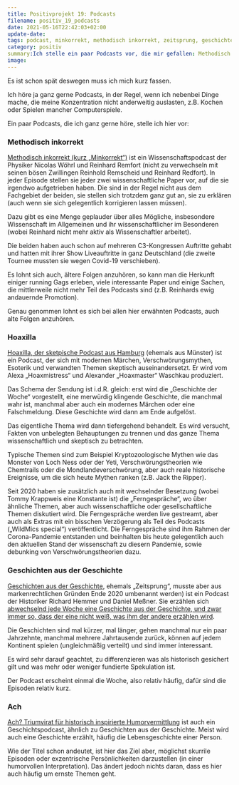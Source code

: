 ```yaml
---
title: Positivprojekt 19: Podcasts
filename: positiv_19_podcasts
date: 2021-05-16T22:42:03+02:00
update-date:
tags: podcast, minkorrekt, methodisch inkorrekt, zeitsprung, geschichten aus der geschichte, hoaxilla, ach
category: positiv
summary:Ich stelle ein paar Podcasts vor, die mir gefallen: Methodisch inkorrekt, Geschichten aus der Geschichte, hoaxilla und ach.
image:
---
```


Es ist schon spät deswegen muss ich mich kurz fassen.

Ich höre ja ganz gerne Podcasts, in der Regel, wenn ich nebenbei Dinge mache, die meine Konzentration nicht anderweitig auslasten, z.B. Kochen oder Spielen mancher Computerspiele.

Ein paar Podcasts, die ich ganz gerne höre, stelle ich hier vor:

### Methodisch inkorrekt

[Methodisch inkorrekt (kurz „Minkorrekt“)](https://minkorrekt.de/) ist ein Wissenschaftspodcast der Physiker Nicolas Wöhrl und Reinhard Remfort (nicht zu verwechseln mit seinen bösen Zwillingen Reinhold Remscheid und Reinhard Redfort). In jeder Episode stellen sie jeder zwei wissenschaftliche Paper vor, auf die sie irgendwo aufgetrieben haben. Die sind in der Regel nicht aus dem Fachgebiet der beiden, sie stellen sich trotzdem ganz gut an, sie zu erklären (auch wenn sie sich gelegentlich korrigieren lassen müssen).

Dazu gibt es eine Menge geplauder über alles Mögliche, insbesondere Wissenschaft im Allgemeinen und ihr wissenschaftlicher im Besonderen (wobei Reinhard nicht mehr aktiv als Wissenschaftler arbeitet).

Die beiden haben auch schon auf mehreren C3-Kongressen Auftritte gehabt und hatten mit ihrer Show Liveauftritte in ganz Deutschland (die zweite Tournee mussten sie wegen Covid-19 verschieben).

Es lohnt sich auch, ältere Folgen anzuhören, so kann man die Herkunft einiger running Gags erleben, viele interessante Paper und einige Sachen, die mittlerweile nicht mehr Teil des Podcasts sind (z.B. Reinhards ewig andauernde Promotion).

Genau genommen lohnt es sich bei allen hier erwähnten Podcasts, auch alte Folgen anzuhören.

### Hoaxilla

[Hoaxilla, der sketpische Podcast aus Hamburg](https://hoaxilla.de/) (ehemals aus Münster) ist ein Podcast, der sich mit modernen Märchen, Verschwörungsmythen, Esoterik und verwandten Themen skeptisch auseinandersetzt. Er wird vom Alexa „Hoaxmistress“ und Alexander „Hoaxmaster“ Waschkau produziert.

Das Schema der Sendung ist i.d.R. gleich: erst wird die „Geschichte der Woche“ vorgestellt, eine merwürdig klingende Geschichte, die manchmal wahr ist, manchmal aber auch ein modernes Märchen oder eine Falschmeldung. Diese Geschichte wird dann am Ende aufgelöst.

Das eigentliche Thema wird dann tiefergehend behandelt. Es wird versucht, Fakten von unbelegten Behauptungen zu trennen und das ganze Thema wissenschaftlich und skeptisch zu betrachten.

Typische Themen sind zum Beispiel Kryptozoologische Mythen wie das Monster von Loch Ness oder der Yeti, Verschwörungstheorien wie Chemtrails oder die Mondlandeverschwörung, aber auch reale historische Ereignisse, um die sich heute Mythen ranken (z.B. Jack the Ripper).

Seit 2020 haben sie zusätzlich auch mit wechselnder Besetzung (wobei Tommy Krappweis eine Konstante ist) die „Ferngespräche“, wo über ähnliche Themen, aber auch wissenschaftliche oder gesellschaftliche Themen diskutiert wird. Die Ferngespräche werden live gestreamt, aber auch als Extras mit ein bisschen Verzögerung als Teil des Podcasts („WildMics special“) veröffentlicht. Die Ferngespräche sind ihm Rahmen der Corona-Pandemie entstanden und beinhalten bis heute gelegentlich auch den aktuellen Stand der wissenschaft zu diesern Pandemie, sowie debunking von Verschwörungstheorien dazu.

### Geschichten aus der Geschichte

[Geschichten aus der Geschichte](https://www.geschichte.fm/), ehemals „Zeitsprung“, musste aber aus markenrechtlichen Gründen Ende 2020 umbenannt werden) ist ein Podcast der Historiker Richard Hemmer und Daniel Meßner. Sie erzählen sich [abwechselnd jede Woche eine Geschichte aus der Geschichte, und zwar immer so, dass der eine nicht weiß, was ihm der andere erzählen wird](https://tvtropes.org/pmwiki/pmwiki.php/Main/ArcWords).

Die Geschichten sind mal kürzer, mal länger, gehen manchmal nur ein paar Jahrzehnte, manchmal mehrere Jahrtausende zurück, können auf jedem Kontinent spielen (ungleichmäßig verteilt) und sind immer interessant.

Es wird sehr darauf geachtet, zu differenzieren was als historisch gesichert gilt und was mehr oder weniger fundierte Spekulation ist.

Der Podcast erscheint einmal die Woche, also relativ häufig, dafür sind die Episoden relativ kurz.

### Ach

[Ach? Triumvirat für historisch inspirierte Humorvermittlung](https://das-a.ch/) ist auch ein Geschichtspodcast, ähnlich zu Geschichten aus der Geschichte. Meist wird auch eine Geschichte erzählt, häufig die Lebensgeschichte einer Person.

Wie der Titel schon andeutet, ist hier das Ziel aber, möglichst skurrile Episoden oder exzentrische Persönlichkeiten darzustellen (in einer humorvollen Interpretation). Das ändert jedoch nichts daran, dass es hier auch häufig um ernste Themen geht.
